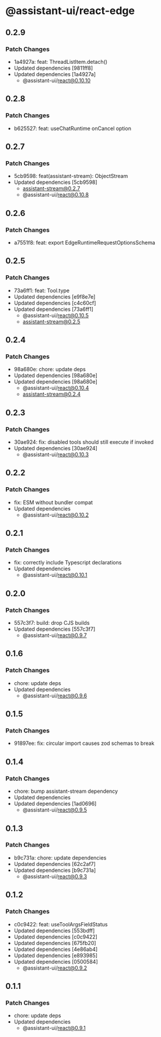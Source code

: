 # @assistant-ui/react-edge

## 0.2.9

### Patch Changes

- 1a4927a: feat: ThreadListItem.detach()
- Updated dependencies [9811ff8]
- Updated dependencies [1a4927a]
  - @assistant-ui/react@0.10.10

## 0.2.8

### Patch Changes

- b625527: feat: useChatRuntime onCancel option

## 0.2.7

### Patch Changes

- 5cb9598: feat(assistant-stream): ObjectStream
- Updated dependencies [5cb9598]
  - assistant-stream@0.2.7
  - @assistant-ui/react@0.10.8

## 0.2.6

### Patch Changes

- a7551f8: feat: export EdgeRuntimeRequestOptionsSchema

## 0.2.5

### Patch Changes

- 73a6ff1: feat: Tool.type
- Updated dependencies [e9f8e7e]
- Updated dependencies [c4c60cf]
- Updated dependencies [73a6ff1]
  - @assistant-ui/react@0.10.5
  - assistant-stream@0.2.5

## 0.2.4

### Patch Changes

- 98a680e: chore: update deps
- Updated dependencies [98a680e]
- Updated dependencies [98a680e]
  - @assistant-ui/react@0.10.4
  - assistant-stream@0.2.4

## 0.2.3

### Patch Changes

- 30ae924: fix: disabled tools should still execute if invoked
- Updated dependencies [30ae924]
  - @assistant-ui/react@0.10.3

## 0.2.2

### Patch Changes

- fix: ESM without bundler compat
- Updated dependencies
  - @assistant-ui/react@0.10.2

## 0.2.1

### Patch Changes

- fix: correctly include Typescript declarations
- Updated dependencies
  - @assistant-ui/react@0.10.1

## 0.2.0

### Patch Changes

- 557c3f7: build: drop CJS builds
- Updated dependencies [557c3f7]
  - @assistant-ui/react@0.9.7

## 0.1.6

### Patch Changes

- chore: update deps
- Updated dependencies
  - @assistant-ui/react@0.9.6

## 0.1.5

### Patch Changes

- 91897ee: fix: circular import causes zod schemas to break

## 0.1.4

### Patch Changes

- chore: bump assistant-stream dependency
- Updated dependencies
- Updated dependencies [1ad0696]
  - @assistant-ui/react@0.9.5

## 0.1.3

### Patch Changes

- b9c731a: chore: update dependencies
- Updated dependencies [62c2af7]
- Updated dependencies [b9c731a]
  - @assistant-ui/react@0.9.3

## 0.1.2

### Patch Changes

- c0c9422: feat: useToolArgsFieldStatus
- Updated dependencies [553bdff]
- Updated dependencies [c0c9422]
- Updated dependencies [675fb20]
- Updated dependencies [4e86ab4]
- Updated dependencies [e893985]
- Updated dependencies [0500584]
  - @assistant-ui/react@0.9.2

## 0.1.1

### Patch Changes

- chore: update deps
- Updated dependencies
  - @assistant-ui/react@0.9.1
